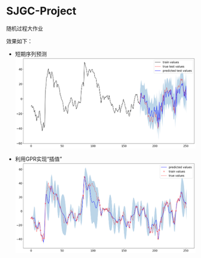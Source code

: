 # SJGC-Project
随机过程大作业

效果如下：

- 短期序列预测
![短期序列预测](imgs/adsk_1Y_tr_0.7_sm_trunctated_kn_lpk_spf_1.png)

- 利用GPR实现“插值”
![利用GPR实现“插值”](imgs/adsk_1Y_tr_0.3_sm_random_kn_lpk.png)